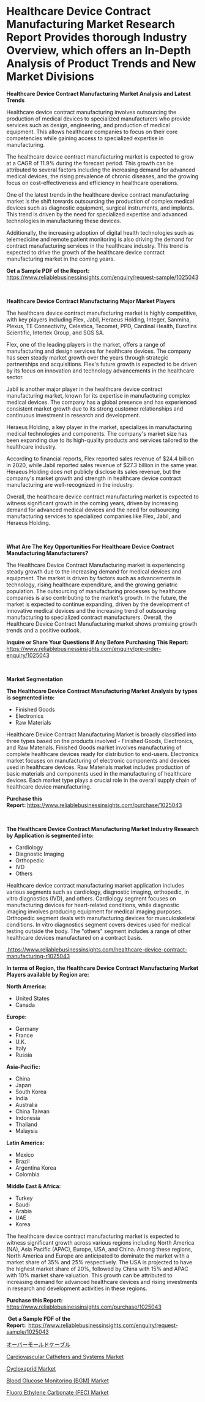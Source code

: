 <p><h1>Healthcare Device Contract Manufacturing Market Research Report Provides thorough Industry Overview, which offers an In-Depth Analysis of Product Trends and New Market Divisions</h1></p><p><strong>Healthcare Device Contract Manufacturing Market Analysis and Latest Trends</strong></p>
<p><p>Healthcare device contract manufacturing involves outsourcing the production of medical devices to specialized manufacturers who provide services such as design, engineering, and production of medical equipment. This allows healthcare companies to focus on their core competencies while gaining access to specialized expertise in manufacturing.</p><p>The healthcare device contract manufacturing market is expected to grow at a CAGR of 11.9% during the forecast period. This growth can be attributed to several factors including the increasing demand for advanced medical devices, the rising prevalence of chronic diseases, and the growing focus on cost-effectiveness and efficiency in healthcare operations.</p><p>One of the latest trends in the healthcare device contract manufacturing market is the shift towards outsourcing the production of complex medical devices such as diagnostic equipment, surgical instruments, and implants. This trend is driven by the need for specialized expertise and advanced technologies in manufacturing these devices.</p><p>Additionally, the increasing adoption of digital health technologies such as telemedicine and remote patient monitoring is also driving the demand for contract manufacturing services in the healthcare industry. This trend is expected to drive the growth of the healthcare device contract manufacturing market in the coming years.</p></p>
<p><strong>Get a Sample PDF of the Report:&nbsp;</strong> <a href="https://www.reliablebusinessinsights.com/enquiry/request-sample/1025043">https://www.reliablebusinessinsights.com/enquiry/request-sample/1025043</a></p>
<p>&nbsp;</p>
<p><strong>Healthcare Device Contract Manufacturing Major Market Players</strong></p>
<p><p>The healthcare device contract manufacturing market is highly competitive, with key players including Flex, Jabil, Heraeus Holding, Integer, Sanmina, Plexus, TE Connectivity, Celestica, Tecomet, PPD, Cardinal Health, Eurofins Scientific, Intertek Group, and SGS SA. </p><p>Flex, one of the leading players in the market, offers a range of manufacturing and design services for healthcare devices. The company has seen steady market growth over the years through strategic partnerships and acquisitions. Flex's future growth is expected to be driven by its focus on innovation and technology advancements in the healthcare sector.</p><p>Jabil is another major player in the healthcare device contract manufacturing market, known for its expertise in manufacturing complex medical devices. The company has a global presence and has experienced consistent market growth due to its strong customer relationships and continuous investment in research and development.</p><p>Heraeus Holding, a key player in the market, specializes in manufacturing medical technologies and components. The company's market size has been expanding due to its high-quality products and services tailored to the healthcare industry.</p><p>According to financial reports, Flex reported sales revenue of $24.4 billion in 2020, while Jabil reported sales revenue of $27.3 billion in the same year. Heraeus Holding does not publicly disclose its sales revenue, but the company's market growth and strength in healthcare device contract manufacturing are well-recognized in the industry.</p><p>Overall, the healthcare device contract manufacturing market is expected to witness significant growth in the coming years, driven by increasing demand for advanced medical devices and the need for outsourcing manufacturing services to specialized companies like Flex, Jabil, and Heraeus Holding.</p></p>
<p>&nbsp;</p>
<p><strong>What Are The Key Opportunities For Healthcare Device Contract Manufacturing Manufacturers?</strong></p>
<p><p>The Healthcare Device Contract Manufacturing market is experiencing steady growth due to the increasing demand for medical devices and equipment. The market is driven by factors such as advancements in technology, rising healthcare expenditure, and the growing geriatric population. The outsourcing of manufacturing processes by healthcare companies is also contributing to the market's growth. In the future, the market is expected to continue expanding, driven by the development of innovative medical devices and the increasing trend of outsourcing manufacturing to specialized contract manufacturers. Overall, the Healthcare Device Contract Manufacturing market shows promising growth trends and a positive outlook.</p></p>
<p><strong>Inquire or Share Your Questions If Any Before Purchasing This Report:</strong> <a href="https://www.reliablebusinessinsights.com/enquiry/pre-order-enquiry/1025043">https://www.reliablebusinessinsights.com/enquiry/pre-order-enquiry/1025043</a></p>
<p>&nbsp;</p>
<p><strong>Market Segmentation</strong></p>
<p><strong>The Healthcare Device Contract Manufacturing Market Analysis by types is segmented into:</strong></p>
<p><ul><li>Finished Goods</li><li>Electronics</li><li>Raw Materials</li></ul></p>
<p><p>Healthcare Device Contract Manufacturing Market is broadly classified into three types based on the products involved - Finished Goods, Electronics, and Raw Materials. Finished Goods market involves manufacturing of complete healthcare devices ready for distribution to end-users. Electronics market focuses on manufacturing of electronic components and devices used in healthcare devices. Raw Materials market includes production of basic materials and components used in the manufacturing of healthcare devices. Each market type plays a crucial role in the overall supply chain of healthcare device manufacturing.</p></p>
<p><strong>Purchase this Report:&nbsp;</strong><a href="https://www.reliablebusinessinsights.com/purchase/1025043">https://www.reliablebusinessinsights.com/purchase/1025043</a></p>
<p>&nbsp;</p>
<p><strong>The Healthcare Device Contract Manufacturing Market Industry Research by Application is segmented into:</strong></p>
<p><ul><li>Cardiology</li><li>Diagnostic Imaging</li><li>Orthopedic</li><li>IVD</li><li>Others</li></ul></p>
<p><p>Healthcare device contract manufacturing market application includes various segments such as cardiology, diagnostic imaging, orthopedic, in vitro diagnostics (IVD), and others. Cardiology segment focuses on manufacturing devices for heart-related conditions, while diagnostic imaging involves producing equipment for medical imaging purposes. Orthopedic segment deals with manufacturing devices for musculoskeletal conditions. In vitro diagnostics segment covers devices used for medical testing outside the body. The "others" segment includes a range of other healthcare devices manufactured on a contract basis.</p></p>
<p><a href="https://www.reliablebusinessinsights.com/healthcare-device-contract-manufacturing-r1025043">&nbsp;https://www.reliablebusinessinsights.com/healthcare-device-contract-manufacturing-r1025043</a></p>
<p><strong>In terms of Region, the Healthcare Device Contract Manufacturing Market Players available by Region are:</strong></p>
<p>
    <p> <strong> North America: </strong>
        <ul>
            <li>United States</li>
            <li>Canada</li>
        </ul>
        </p> 
    <p> <strong> Europe: </strong>
        <ul>
            <li>Germany</li>
            <li>France</li>
            <li>U.K.</li>
            <li>Italy</li>
            <li>Russia</li>
        </ul>
        </p> 
    <p> <strong> Asia-Pacific: </strong>
        <ul>
            <li>China</li>
            <li>Japan</li>
            <li>South Korea</li>
            <li>India</li>
            <li>Australia</li>
            <li>China Taiwan</li>
            <li>Indonesia</li>
            <li>Thailand</li>
            <li>Malaysia</li>
        </ul>
        </p> 
    <p> <strong> Latin America: </strong>
        <ul>
            <li>Mexico</li>
            <li>Brazil</li>
            <li>Argentina Korea</li>
            <li>Colombia</li>
        </ul>
        </p> 
    <p> <strong> Middle East & Africa: </strong>
        <ul>
            <li>Turkey</li>
            <li>Saudi</li>
            <li>Arabia</li>
            <li>UAE</li>
            <li>Korea</li>
        </ul>
    </p>
    </p>
<p><p>The healthcare device contract manufacturing market is expected to witness significant growth across various regions including North America (NA), Asia Pacific (APAC), Europe, USA, and China. Among these regions, North America and Europe are anticipated to dominate the market with a market share of 35% and 25% respectively. The USA is projected to have the highest market share of 20%, followed by China with 15% and APAC with 10% market share valuation. This growth can be attributed to increasing demand for advanced healthcare devices and rising investments in research and development activities in these regions.</p></p>
<p><strong>Purchase this Report: </strong><a href="https://www.reliablebusinessinsights.com/purchase/1025043">https://www.reliablebusinessinsights.com/purchase/1025043</a></p>
<p>&nbsp;<strong>Get a Sample PDF of the Report:&nbsp;&nbsp;</strong><a href="https://www.reliablebusinessinsights.com/enquiry/request-sample/1025043">https://www.reliablebusinessinsights.com/enquiry/request-sample/1025043</a></p>
<p><strong></strong></p>
<p><p><a href="https://github.com/RaeJenkins1952/Market-Research-Report-List-2/blob/main/3162151176284.md">オーバーモールドケーブル</a></p><p><a href="https://github.com/josesg55/Market-Research-Report-List-3/blob/main/cardiovascular-catheters-and-systems-market.md">Cardiovascular Catheters and Systems Market</a></p><p><a href="https://www.linkedin.com/pulse/cycloxaprid-market-global-regional-analysis-focus-region-ha4pe">Cycloxaprid Market</a></p><p><a href="https://github.com/indrystar/Market-Research-Report-List-4/blob/main/blood-glucose-monitoring-bgm-market.md">Blood Glucose Monitoring (BGM) Market</a></p><p><a href="https://www.linkedin.com/pulse/fluoro-ethylene-carbonate-fec-market-size-growth-zrsje">Fluoro Ethylene Carbonate (FEC) Market</a></p></p>